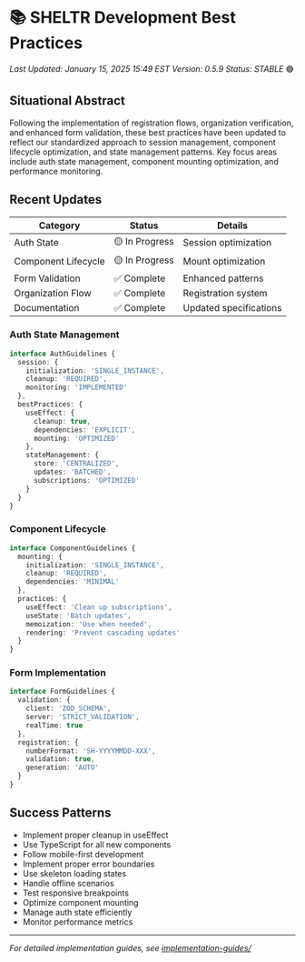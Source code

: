 # 📚 SHELTR Development Best Practices
*Last Updated: January 15, 2025 15:49 EST*
*Version: 0.5.9*
*Status: STABLE* 🟢

## Situational Abstract
Following the implementation of registration flows, organization verification, and enhanced form validation, these best practices have been updated to reflect our standardized approach to session management, component lifecycle optimization, and state management patterns. Key focus areas include auth state management, component mounting optimization, and performance monitoring.

## Recent Updates
| Category | Status | Details |
|----------|---------|---------|
| Auth State | 🟡 In Progress | Session optimization |
| Component Lifecycle | 🟡 In Progress | Mount optimization |
| Form Validation | ✅ Complete | Enhanced patterns |
| Organization Flow | ✅ Complete | Registration system |
| Documentation | ✅ Complete | Updated specifications |

### Auth State Management
```typescript
interface AuthGuidelines {
  session: {
    initialization: 'SINGLE_INSTANCE',
    cleanup: 'REQUIRED',
    monitoring: 'IMPLEMENTED'
  },
  bestPractices: {
    useEffect: {
      cleanup: true,
      dependencies: 'EXPLICIT',
      mounting: 'OPTIMIZED'
    },
    stateManagement: {
      store: 'CENTRALIZED',
      updates: 'BATCHED',
      subscriptions: 'OPTIMIZED'
    }
  }
}
```

### Component Lifecycle
```typescript
interface ComponentGuidelines {
  mounting: {
    initialization: 'SINGLE_INSTANCE',
    cleanup: 'REQUIRED',
    dependencies: 'MINIMAL'
  },
  practices: {
    useEffect: 'Clean up subscriptions',
    useState: 'Batch updates',
    memoization: 'Use when needed',
    rendering: 'Prevent cascading updates'
  }
}
```

### Form Implementation
```typescript
interface FormGuidelines {
  validation: {
    client: 'ZOD_SCHEMA',
    server: 'STRICT_VALIDATION',
    realTime: true
  },
  registration: {
    numberFormat: 'SH-YYYYMMDD-XXX',
    validation: true,
    generation: 'AUTO'
  }
}
```

## Success Patterns
- Implement proper cleanup in useEffect
- Use TypeScript for all new components
- Follow mobile-first development
- Implement proper error boundaries
- Use skeleton loading states
- Handle offline scenarios
- Test responsive breakpoints
- Optimize component mounting
- Manage auth state efficiently
- Monitor performance metrics

---
*For detailed implementation guides, see [implementation-guides/](../implementation-guides/)*
